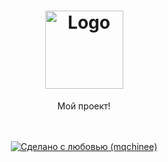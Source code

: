 <h1 align="center">
  <a href="https://rythm.fm/_rythm/img/1b3348a.png">
    <img src="https://rythm.fm/_rythm/img/1b3348a.png" alt="Logo" width="125" height="125">
  </a>
</h1>

<div align="center">
  Мой проект!
  <br />
  <br />
</div>

<div align="center">
<br />

[![Сделано с любовью (mqchinee)](https://img.shields.io/badge/%D0%A1%D0%B4%D0%B5%D0%BB%D0%B0%D0%BD%D0%BE%20%D1%81%20%D0%BB%D1%8E%D0%B1%D0%BE%D0%B2%D1%8C%D1%8E-mqchinee-blueviolet)](https://github.com/mqchinee)
